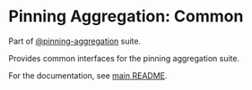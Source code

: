 # Pinning Aggregation: Common

Part of [@pinning-aggregation](https://github.com/ukstv/pinning-aggregation) suite.

Provides common interfaces for the pinning aggregation suite.

For the documentation, see [main README](https://github.com/ukstv/pinning-aggregation).
